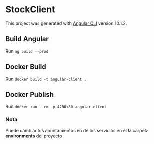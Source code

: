 # StockClient

This project was generated with [Angular CLI](https://github.com/angular/angular-cli) version 10.1.2.

## Build Angular

Run `ng build --prod` 

## Docker Build

Run `docker build -t angular-client .` 

## Docker Publish

Run `docker run --rm -p 4200:80 angular-client` 

### Nota
Puede cambiar los apuntamientos en de los servicios en el la carpeta **environments** del proyecto
